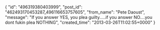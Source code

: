  {
   "id": "496319380403999",
   "post_id": "462493170453287_496116653757605",
   "from_name": "Pete Daoust",
   "message": "If you answer YES, you plea guilty.....if you answer NO....you dont fukin plea NOTHING",
   "created_time": "2013-03-26T11:02:55+0000"
 }
